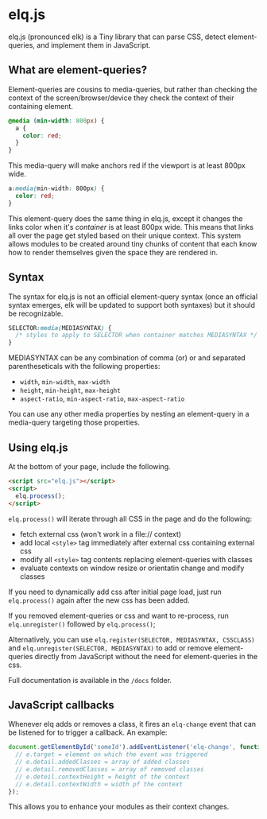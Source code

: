 # elq.js

elq.js (pronounced elk) is a Tiny library that can parse CSS, detect element-queries, and implement them in JavaScript.

## What are element-queries?

Element-queries are cousins to media-queries, but rather than checking the context of the screen/browser/device they check the context of their containing element.

```css
@media (min-width: 800px) {
  a {
    color: red;
  }
}
```

This media-query will make anchors red if the viewport is at least 800px wide.

```css
a:media(min-width: 800px) {
  color: red;
}
```

This element-query does the same thing in elq.js, except it changes the links color when it's _container_ is at least 800px wide. This means that links all over the page get styled based on their unique context. This system allows modules to be created around tiny chunks of content that each know how to render themselves given the space they are rendered in.

## Syntax

The syntax for elq.js is not an official element-query syntax (once an official syntax emerges, elk will be updated to support both syntaxes) but it should be recognizable.

```css
SELECTOR:media(MEDIASYNTAX) {
  /* styles to apply to SELECTOR when container matches MEDIASYNTAX */
}
```

MEDIASYNTAX can be any combination of comma (or) or and separated parentheseticals  with the following properties:

* `width`, `min-width`, `max-width`
* `height`, `min-height`, `max-height`
* `aspect-ratio`, `min-aspect-ratio`, `max-aspect-ratio`

You can use any other media properties by nesting an element-query in a media-query targeting those properties.

## Using elq.js

At the bottom of your page, include the following.

```html
<script src="elq.js"></script>
<script>
  elq.process();
</script>
```

`elq.process()` will iterate through all CSS in the page and do the following:

* fetch external css (won't work in a file:// context)
* add local `<style>` tag immediately after external css containing external css
* modify all `<style>` tag contents replacing element-queries with classes
* evaluate contexts on window resize or orientatin change and modify classes

If you need to dynamically add css after initial page load, just run `elq.process()` again after the new css has been added.

If you removed element-queries or css and want to re-process, run `elq.unregister()` followed by `elq.process()`;

Alternatively, you can use `elq.register(SELECTOR, MEDIASYNTAX, CSSCLASS)` and `elq.unregister(SELECTOR, MEDIASYNTAX)` to add or remove element-queries directly from JavaScript without the need for element-queries in the css.

Full documentation is available in the `/docs` folder.

## JavaScript callbacks

Whenever elq adds or removes a class, it fires an `elq-change` event that can be listened for to trigger a callback. An example:

```js
document.getElementById('someId').addEventListener('elq-change', function(e) {
  // e.target = element on which the event was triggered
  // e.detail.addedClasses = array of added classes
  // e.detail.removedClasses = array of removed classes
  // e.deteil.contextHeight = height of the context
  // e.detail.contextWidth = width pf the context
});
```

This allows you to enhance your modules as their context changes.
